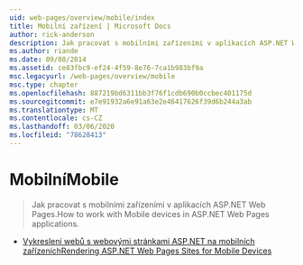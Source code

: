 ```yaml
---
uid: web-pages/overview/mobile/index
title: Mobilní zařízení | Microsoft Docs
author: rick-anderson
description: Jak pracovat s mobilními zařízeními v aplikacích ASP.NET Web Pages.
ms.author: riande
ms.date: 09/08/2014
ms.assetid: ce83fbc9-ef24-4f59-8e76-7ca1b983bf9a
msc.legacyurl: /web-pages/overview/mobile
msc.type: chapter
ms.openlocfilehash: 887219bd6311bb3f76f1cdb690b0ccbec401175d
ms.sourcegitcommit: e7e91932a6e91a63e2e46417626f39d6b244a3ab
ms.translationtype: MT
ms.contentlocale: cs-CZ
ms.lasthandoff: 03/06/2020
ms.locfileid: "78628413"
---
```

# <a name="mobile"></a><span data-ttu-id="5fc10-103">Mobilní</span><span class="sxs-lookup"><span data-stu-id="5fc10-103">Mobile</span></span>

> <span data-ttu-id="5fc10-104">Jak pracovat s mobilními zařízeními v aplikacích ASP.NET Web Pages.</span><span class="sxs-lookup"><span data-stu-id="5fc10-104">How to work with Mobile devices in ASP.NET Web Pages applications.</span></span>

- [<span data-ttu-id="5fc10-105">Vykreslení webů s webovými stránkami ASP.NET na mobilních zařízeních</span><span class="sxs-lookup"><span data-stu-id="5fc10-105">Rendering ASP.NET Web Pages Sites for Mobile Devices</span></span>](rendering-aspnet-web-pages-sites-for-mobile-devices.md)
